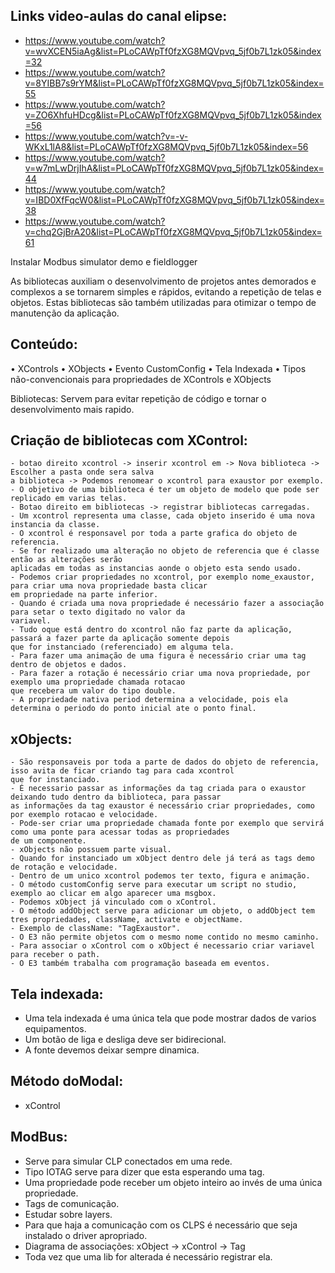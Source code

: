 ## Links video-aulas do canal elipse:

 - https://www.youtube.com/watch?v=wvXCEN5iaAg&list=PLoCAWpTf0fzXG8MQVpvq_5jf0b7L1zk05&index=32
 - https://www.youtube.com/watch?v=8YIBB7s9rYM&list=PLoCAWpTf0fzXG8MQVpvq_5jf0b7L1zk05&index=55
 - https://www.youtube.com/watch?v=ZO6XhfuHDcg&list=PLoCAWpTf0fzXG8MQVpvq_5jf0b7L1zk05&index=56
 - https://www.youtube.com/watch?v=-v-WKxL1lA8&list=PLoCAWpTf0fzXG8MQVpvq_5jf0b7L1zk05&index=56
 - https://www.youtube.com/watch?v=w7mLwDrjIhA&list=PLoCAWpTf0fzXG8MQVpvq_5jf0b7L1zk05&index=44
 - https://www.youtube.com/watch?v=IBD0XfFqcW0&list=PLoCAWpTf0fzXG8MQVpvq_5jf0b7L1zk05&index=38
 - https://www.youtube.com/watch?v=chq2GjBrA20&list=PLoCAWpTf0fzXG8MQVpvq_5jf0b7L1zk05&index=61 


Instalar Modbus simulator demo e fieldlogger

As bibliotecas auxiliam o desenvolvimento de projetos antes demorados e complexos a se tornarem simples e rápidos,
evitando a repetição de telas e objetos. Estas bibliotecas são também utilizadas para otimizar o tempo 
de manutenção da aplicação.

## Conteúdo:

• XControls
• XObjects
• Evento CustomConfig
• Tela Indexada
• Tipos não-convencionais para propriedades de XControls e XObjects

Bibliotecas: Servem para evitar repetição de código e tornar o desenvolvimento mais rapido.

## Criação de bibliotecas com XControl:
	- botao direito xcontrol -> inserir xcontrol em -> Nova biblioteca -> Escolher a pasta onde sera salva
	a biblioteca -> Podemos renomear o xcontrol para exaustor por exemplo.
	- O objetivo de uma biblioteca é ter um objeto de modelo que pode ser replicado em varias telas.
	- Botao direito em bibliotecas -> registrar bibliotecas carregadas.
	- Um xcontrol representa uma classe, cada objeto inserido é uma nova instancia da classe.
	- O xcontrol é responsavel por toda a parte grafica do objeto de referencia.
	- Se for realizado uma alteração no objeto de referencia que é classe então as alterações serão 
	aplicadas em todas as instancias aonde o objeto esta sendo usado.
	- Podemos criar propriedades no xcontrol, por exemplo nome_exaustor, para criar uma nova propriedade basta clicar
	em propriedade na parte inferior.
	- Quando é criada uma nova propriedade é necessário fazer a associação para setar o texto digitado no valor da
	variavel.
	- Tudo oque está dentro do xcontrol não faz parte da aplicação, passará a fazer parte da aplicação somente depois
	que for instanciado (referenciado) em alguma tela.
	- Para fazer uma animação de uma figura é necessário criar uma tag dentro de objetos e dados.
	- Para fazer a rotação é necessário criar uma nova propriedade, por exemplo uma propriedade chamada rotacao
	que recebera um valor do tipo double.
	- A propriedade nativa period determina a velocidade, pois ela determina o periodo do ponto inicial ate o ponto final.
	
## xObjects: 
	- São responsaveis por toda a parte de dados do objeto de referencia, isso avita de ficar criando tag para cada xcontrol 
	que for instanciado.
	- É necessario passar as informações da tag criada para o exaustor deixando tudo dentro da biblioteca, para passar 
	as informações da tag exaustor é necessário criar propriedades, como por exemplo rotacao e velocidade.
	- Pode-ser criar uma propriedade chamada fonte por exemplo que servirá como uma ponte para acessar todas as propriedades
	de um componente.
	- xObjects não possuem parte visual.
	- Quando for instanciado um xObject dentro dele já terá as tags demo de rotação e velocidade.
	- Dentro de um unico xcontrol podemos ter texto, figura e animação.
	- O método customConfig serve para executar um script no studio, exemplo ao clicar em algo aparecer uma msgbox.
	- Podemos xObject já vinculado com o xControl.
	- O método addObject serve para adicionar um objeto, o addObject tem tres propriedades, className, activate e objectName.
	- Exemplo de className: "TagExaustor".
	- O E3 não permite objetos com o mesmo nome contido no mesmo caminho.
	- Para associar o xControl com o xObject é necessario criar variavel para receber o path.
	- O E3 também trabalha com programação baseada em eventos.

## Tela indexada: 
  - Uma tela indexada é uma única tela que pode mostrar dados de varios equipamentos.
  - Um botão de liga e desliga deve ser bidirecional.
  - A fonte devemos deixar sempre dinamica.
 
 ## Método doModal:
  - xControl
 
 ## ModBus:
 - Serve para simular CLP conectados em uma rede.
 - Tipo IOTAG serve para dizer que esta esperando uma tag.
 - Uma propriedade pode receber um objeto inteiro ao invés de uma única propriedade.
 - Tags de comunicação.
 - Estudar sobre layers.
 - Para que haja a comunicação com os CLPS é necessário que seja instalado o driver apropriado.
 - Diagrama de associações: xObject -> xControl -> Tag
 - Toda vez que uma lib for alterada é necessário registrar ela.